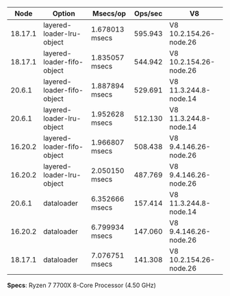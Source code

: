 | Node    | Option                     | Msecs/op       | Ops/sec | V8                     |
| ------- | -------------------------- | -------------- | ------- | ---------------------- |
| 18.17.1 | layered-loader-lru-object  | 1.678013 msecs | 595.943 | V8 10.2.154.26-node.26 |
| 18.17.1 | layered-loader-fifo-object | 1.835057 msecs | 544.942 | V8 10.2.154.26-node.26 |
| 20.6.1  | layered-loader-fifo-object | 1.887894 msecs | 529.691 | V8 11.3.244.8-node.14  |
| 20.6.1  | layered-loader-lru-object  | 1.952628 msecs | 512.130 | V8 11.3.244.8-node.14  |
| 16.20.2 | layered-loader-fifo-object | 1.966807 msecs | 508.438 | V8 9.4.146.26-node.26  |
| 16.20.2 | layered-loader-lru-object  | 2.050150 msecs | 487.769 | V8 9.4.146.26-node.26  |
| 20.6.1  | dataloader                 | 6.352666 msecs | 157.414 | V8 11.3.244.8-node.14  |
| 16.20.2 | dataloader                 | 6.799934 msecs | 147.060 | V8 9.4.146.26-node.26  |
| 18.17.1 | dataloader                 | 7.076751 msecs | 141.308 | V8 10.2.154.26-node.26 |

**Specs**: Ryzen 7 7700X 8-Core Processor (4.50 GHz)